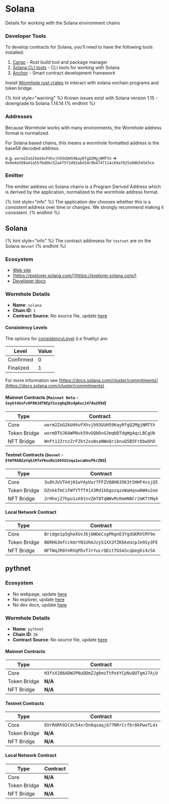 # Solana

Details for working with the Solana environment chains

### Developer Tools

To develop contracts for Solana, you'll need to have the following tools installed:

1. [Cargo](https://doc.rust-lang.org/cargo/getting-started/installation.html) - Rust build tool and package manager
2. [Solana CLI tools](https://docs.solana.com/cli/install-solana-cli-tools) - CLI tools for working with Solana
3. [Anchor](https://www.anchor-lang.com/docs/installation) - Smart contract development framework

Install [Wormhole rust crates](https://lib.rs/crates/wormhole-token-bridge-solana) to interact with solana onchain programs and token bridge.

{% hint style="warning" %}
Known issues exist with Solana version 1.15 - downgrade to Solana 1.14.14
{% endhint %}

### Addresses

Because Wormhole works with many environments, the Wormhole address format is normalized.

For Solana based chains, this means a wormhole formatted address is the base58 decoded address.

e.g. `worm2ZoG2kUd4vFXhvjh93UUH596ayRfgQ2MgjNMTth` => `0x0e0a589a41a55fbd66c52a475f2d92a6d3dc9b4747114cb9af825a98b545d3ce`

### Emitter

The emitter address on Solana chains is a Program Derived Address which is derived by the application, normalized to the wormhole address format.

{% hint style="info" %}
The application dev chooses whether this is a consistent address over time or changes. We strongly recommend making it consistent.
{% endhint %}

## Solana

{% hint style="info" %}
The contract addresess for `testnet` are on the Solana `devnet`
{% endhint %}

### Ecosystem

* [Web site](https://solana.com/)
* [https://explorer.solana.com/](https://explorer.solana.com/)
* [Developer docs](https://solana.com/developers)

### Wormhole Details

* **Name**: `solana`
* **Chain ID**: `1`
* **Contract Source**: No source file, update [here](../../scripts/src/chains/solana.json)

#### Consistency Levels

The options for [consistencyLevel](../explore-wormhole/core-contracts.md#consistencylevel) (i.e finality) are:

| Level     | Value |
| --------- | ----- |
| Confirmed | 0     |
| Finalized | 1     |

For more information see [https://docs.solana.com/cluster/commitments](https://docs.solana.com/cluster/commitments)

#### Mainnet Contracts (`Mainnet Beta` - `5eykt4UsFv8P8NJdTREpY1vzqKqZKvdpKuc147dw2N9d`)

| Type         | Contract                                      |
| ------------ | --------------------------------------------- |
| Core         | `worm2ZoG2kUd4vFXhvjh93UUH596ayRfgQ2MgjNMTth` |
| Token Bridge | `wormDTUJ6AWPNvk59vGQbDvGJmqbDTdgWgAqcLBCgUb` |
| NFT Bridge   | `WnFt12ZrnzZrFZkt2xsNsaNWoQribnuQ5B5FrDbwDhD` |

#### Testnet Contracts (`Devnet` - `EtWTRABZaYq6iMfeYKouRu166VU2xqa1wcaWoxPkrZBG`)

| Type         | Contract                                       |
| ------------ | ---------------------------------------------- |
| Core         | `3u8hJUVTA4jH1wYAyUur7FFZVQ8H635K3tSHHF4ssjQ5` |
| Token Bridge | `DZnkkTmCiFWfYTfT41X3Rd1kDgozqzxWaHqsw6W4x2oe` |
| NFT Bridge   | `2rHhojZ7hpu1zA91nvZmT8TqWWvMcKmmNBCr2mKTtMq4` |

#### Local Network Contract

| Type         | Contract                                       |
| ------------ | ---------------------------------------------- |
| Core         | `Bridge1p5gheXUvJ6jGWGeCsgPKgnE3YgdGKRVCMY9o`  |
| Token Bridge | `B6RHG3mfcckmrYN1UhmJzyS1XX3fZKbkeUcpJe9Sy3FE` |
| NFT Bridge   | `NFTWqJR8YnRVqPDvTJrYuLrQDitTG5AScqbeghi4zSA`  |

## pythnet

### Ecosystem

* No webpage, update [here](../../scripts/src/chains/pythnet.json)
* No explorer, update [here](../../scripts/src/chains/pythnet.json)
* No dev docs, update [here](../../scripts/src/chains/pythnet.json)

### Wormhole Details

* **Name**: `pythnet`
* **Chain ID**: `26`
* **Contract Source**: No source file, update [here](../../scripts/src/chains/pythnet.json)

#### Mainnet Contracts

| Type         | Contract                                       |
| ------------ | ---------------------------------------------- |
| Core         | `H3fxXJ86ADW2PNuDDmZJg6mzTtPxkYCpNuQUTgmJ7AjU` |
| Token Bridge | **N/A**                                        |
| NFT Bridge   | **N/A**                                        |

#### Testnet Contracts

| Type         | Contract                                       |
| ------------ | ---------------------------------------------- |
| Core         | `EUrRARh92Cdc54xrDn6qzaqjA77NRrCcfbr8kPwoTL4z` |
| Token Bridge | **N/A**                                        |
| NFT Bridge   | **N/A**                                        |

#### Local Network Contract

| Type         | Contract |
| ------------ | -------- |
| Core         | **N/A**  |
| Token Bridge | **N/A**  |
| NFT Bridge   | **N/A**  |
